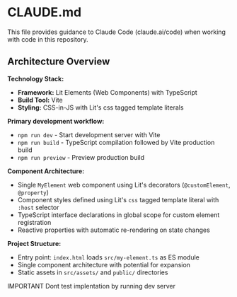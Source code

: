 # CLAUDE.md

This file provides guidance to Claude Code (claude.ai/code) when working with code in this repository.

## Architecture Overview

**Technology Stack:**
- **Framework:** Lit Elements (Web Components) with TypeScript
- **Build Tool:** Vite
- **Styling:** CSS-in-JS with Lit's css tagged template literals

**Primary development workflow:**
- `npm run dev` - Start development server with Vite
- `npm run build` - TypeScript compilation followed by Vite production build
- `npm run preview` - Preview production build

**Component Architecture:**
- Single `MyElement` web component using Lit's decorators (`@customElement`, `@property`)
- Component styles defined using Lit's `css` tagged template literal with `:host` selector
- TypeScript interface declarations in global scope for custom element registration
- Reactive properties with automatic re-rendering on state changes

**Project Structure:**
- Entry point: `index.html` loads `src/my-element.ts` as ES module
- Single component architecture with potential for expansion
- Static assets in `src/assets/` and `public/` directories

IMPORTANT Dont test implentation by running dev server